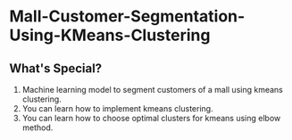# Mall-Customer-Segmentation-Using-KMeans-Clustering
## What's Special?
  1. Machine learning model to segment customers of a mall using kmeans clustering.
  2. You can learn how to implement kmeans clustering.
  3. You can learn how to choose optimal clusters for kmeans using elbow method.
